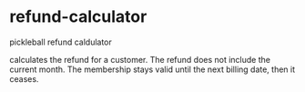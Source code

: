 # refund-calculator
pickleball refund caldulator


calculates the refund for a customer. The refund does not include the current month. The membership stays valid until the next billing date, then it ceases.